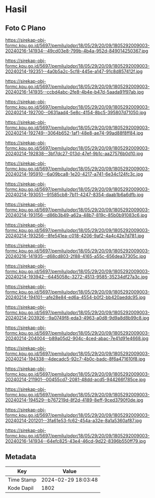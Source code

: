 # Hasil

## Foto C Plano

https://sirekap-obj-formc.kpu.go.id/5697/pemilu/pdpr/18/05/29/20/09/1805292009003-20240216-141934--49cd03e8-799b-4b4a-952d-849014250367.jpg

https://sirekap-obj-formc.kpu.go.id/5697/pemilu/pdpr/18/05/29/20/09/1805292009003-20240214-192351--4a0b5a2c-5cf8-445e-a147-91c8d857412f.jpg

https://sirekap-obj-formc.kpu.go.id/5697/pemilu/pdpr/18/05/29/20/09/1805292009003-20240216-141935--ccbd4abc-2fe8-4b4e-b47d-5aada91f97ab.jpg

https://sirekap-obj-formc.kpu.go.id/5697/pemilu/pdpr/18/05/29/20/09/1805292009003-20240214-192700--0631aad4-5e8c-4154-8bc5-395807d71050.jpg

https://sirekap-obj-formc.kpu.go.id/5697/pemilu/pdpr/18/05/29/20/09/1805292009003-20240214-192749--3064b652-1af1-48e8-ae74-99ad88f8ff84.jpg

https://sirekap-obj-formc.kpu.go.id/5697/pemilu/pdpr/18/05/29/20/09/1805292009003-20240214-192838--3bf7dc27-013d-47ef-9b1c-aa27576b0d10.jpg

https://sirekap-obj-formc.kpu.go.id/5697/pemilu/pdpr/18/05/29/20/09/1805292009003-20240214-195910--6a09bca8-1e20-4217-a741-6e34c124fc3c.jpg

https://sirekap-obj-formc.kpu.go.id/5697/pemilu/pdpr/18/05/29/20/09/1805292009003-20240214-193051--91585cb8-7b11-4247-8354-daab1b6a6dfb.jpg

https://sirekap-obj-formc.kpu.go.id/5697/pemilu/pdpr/18/05/29/20/09/1805292009003-20240214-193156--d86b3b49-a62a-48b7-819c-85b0b91083c6.jpg

https://sirekap-obj-formc.kpu.go.id/5697/pemilu/pdpr/18/05/29/20/09/1805292009003-20240214-193256--8fe541ea-c018-4206-9af2-4a4c42e7d781.jpg

https://sirekap-obj-formc.kpu.go.id/5697/pemilu/pdpr/18/05/29/20/09/1805292009003-20240216-141935--d68cd803-2f88-4165-a55c-656dea37305c.jpg

https://sirekap-obj-formc.kpu.go.id/5697/pemilu/pdpr/18/05/29/20/09/1805292009003-20240214-193942--6445058c-3272-4513-9585-35234df27a3c.jpg

https://sirekap-obj-formc.kpu.go.id/5697/pemilu/pdpr/18/05/29/20/09/1805292009003-20240214-194101--afe28e84-ed6a-4554-b0f2-bb420aeddc95.jpg

https://sirekap-obj-formc.kpu.go.id/5697/pemilu/pdpr/18/05/29/20/09/1805292009003-20240214-203926--9a0749f8-eda3-4963-a0d8-9d9a8d8b99c8.jpg

https://sirekap-obj-formc.kpu.go.id/5697/pemilu/pdpr/18/05/29/20/09/1805292009003-20240214-204004--b89a05d2-904c-4ced-abac-7e41d91e4668.jpg

https://sirekap-obj-formc.kpu.go.id/5697/pemilu/pdpr/18/05/29/20/09/1805292009003-20240214-194338--4decadc5-92c7-4b0c-badc-8f6a471610f8.jpg

https://sirekap-obj-formc.kpu.go.id/5697/pemilu/pdpr/18/05/29/20/09/1805292009003-20240214-211901--00455cd7-2081-48dd-acd5-944266f785ce.jpg

https://sirekap-obj-formc.kpu.go.id/5697/pemilu/pdpr/18/05/29/20/09/1805292009003-20240214-194529--b767219d-8f2d-4189-8eff-9ced3790f0de.jpg

https://sirekap-obj-formc.kpu.go.id/5697/pemilu/pdpr/18/05/29/20/09/1805292009003-20240214-201201--3fa61e53-fc62-454a-a32e-8a1a5360af87.jpg

https://sirekap-obj-formc.kpu.go.id/5697/pemilu/pdpr/18/05/29/20/09/1805292009003-20240216-141934--64efc825-43e4-46cd-9d22-8396b550ff79.jpg


## Metadata

| Key        | Value               |
| ---------- | ------------------- |
| Time Stamp | 2024-02-29 18:03:48 |
| Kode Dapil | 1802                |



